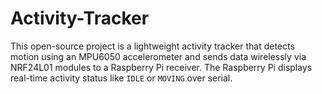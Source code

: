 # Activity-Tracker
This open-source project is a lightweight activity tracker that detects motion using an MPU6050 accelerometer and sends data wirelessly via NRF24L01 modules to a Raspberry Pi receiver. The Raspberry Pi displays real-time activity status like `IDLE` or `MOVING` over serial.
